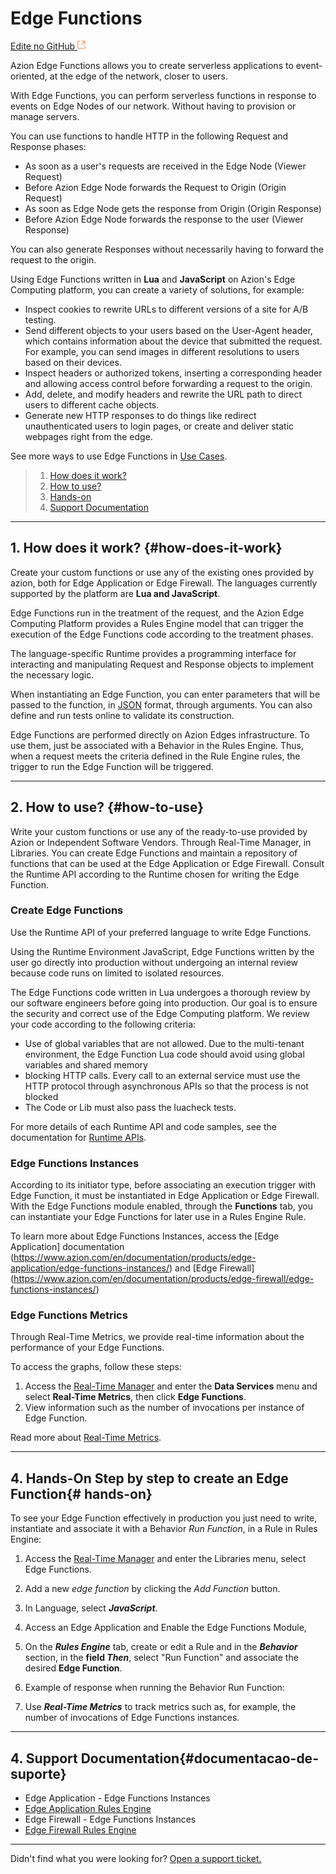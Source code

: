 # Edge **Functions**

[Edite no GitHub <svg width="14" height="14" xmlns="http://www.w3.org/2000/svg"><g fill="none" stroke="#F3652B"><path d="M4.81.71H.672v11.43H12.1V8.001" stroke-width=".8"/><path d="M6.87.786h5.155V5.94M6.31 6.5L12.026.786"/></g></svg>](https://github.com/aziontech/docs_en/edit/master/edge-functions/index.md)

Azion Edge Functions allows you to create serverless applications to event-oriented, at the edge of the network, closer to users.

With Edge Functions, you can perform serverless functions in response to events on Edge Nodes of our network. Without having to provision or manage servers. 

You can use functions to handle HTTP in the following Request and Response phases:

- As soon as a user's requests are received in the Edge Node (Viewer Request)
- Before Azion Edge Node forwards the Request to Origin (Origin Request)
- As soon as Edge Node gets the response from Origin (Origin Response)
- Before Azion Edge Node forwards the response to the user (Viewer Response)

You can also generate Responses without necessarily having to forward the request to the origin.

Using Edge Functions written in **Lua** and **JavaScript** on Azion's Edge Computing platform, you can create a variety of solutions, for example:

- Inspect cookies to rewrite URLs to different versions of a site for A/B testing.
- Send different objects to your users based on the User-Agent header, which contains information about the device that submitted the request. For example, you can send images in different resolutions to users based on their devices.
- Inspect headers or authorized tokens, inserting a corresponding header and allowing access control before forwarding a request to the origin.
- Add, delete, and modify headers and rewrite the URL path to direct users to different cache objects.
- Generate new HTTP responses to do things like redirect unauthenticated users to login pages, or create and deliver static webpages right from the edge.

See more ways to use Edge Functions in [Use Cases](https://www.azion.com/en/documentation/use-cases/).

> 1. [How does it work?](#how-does-it-work)
> 2. [How to use?](#how-to-use)
> 3. [Hands-on](#hands-on)
> 4. [Support Documentation](#support-documentation)

---

## 1. How does it work? {#how-does-it-work}

Create your custom functions or use any of the existing ones provided by azion, both for Edge Application or Edge Firewall. The languages currently supported by the platform are **Lua and JavaScript**.

Edge Functions run in the treatment of the request, and the Azion Edge Computing Platform provides a Rules Engine model that can trigger the execution of the Edge Functions code according to the treatment phases. 

The language-specific Runtime provides a programming interface for interacting and manipulating Request and Response objects to implement the necessary logic.

When instantiating an Edge Function, you can enter parameters that will be passed to the function, in [JSON](https://www.json.org/) format, through arguments. You can also define and run tests online to validate its construction.

Edge Functions are performed directly on Azion Edges infrastructure. To use them, just be associated with a Behavior in the Rules Engine. Thus, when a request meets the criteria defined in the Rule Engine rules, the trigger to run the Edge Function will be triggered.

---

## 2. How to use? {#how-to-use}

Write your custom functions or use any of the ready-to-use provided by Azion or Independent Software Vendors. Through Real-Time Manager, in Libraries. You can create Edge Functions and maintain a repository of functions that can be used at the Edge Application or Edge Firewall. Consult the Runtime API according to the Runtime chosen for writing the Edge Function.

### Create Edge Functions

Use the Runtime API of your preferred language to write Edge Functions.

Using the Runtime Environment JavaScript, Edge Functions written by the user go directly into production without undergoing an internal review because code runs on limited to isolated resources.

The Edge Functions code written in Lua undergoes a thorough review by our software engineers before going into production. Our goal is to ensure the security and correct use of the Edge Computing platform. We review your code according to the following criteria:

- Use of global variables that are not allowed. Due to the multi-tenant environment, the Edge Function Lua code should avoid using global variables and shared memory
- blocking HTTP calls. Every call to an external service must use the HTTP protocol through asynchronous APIs so that the process is not blocked
- The Code or Lib must also pass the luacheck tests.

For more details of each Runtime API and code samples, see the documentation for [Runtime APIs](https://www.azion.com/en/documentation/products/edge-functions/runtime-apis/).

### Edge Functions Instances

According to its initiator type, before associating an execution trigger with Edge Function, it must be instantiated in Edge Application or Edge Firewall. With the Edge Functions module enabled, through the **Functions** tab, you can instantiate your Edge Functions for later use in a Rules Engine Rule.

To learn more about Edge Functions Instances, access the [Edge Application] documentation (https://www.azion.com/en/documentation/products/edge-application/edge-functions-instances/) and [Edge Firewall] (https://www.azion.com/en/documentation/products/edge-firewall/edge-functions-instances/)

### Edge Functions Metrics

Through Real-Time Metrics, we provide real-time information about the performance of your Edge Functions.

To access the graphs, follow these steps:

1. Access the [Real-Time Manager](https://manager.azion.com/) and enter the **Data Services** menu and select **Real-Time Metrics**, then click **Edge Functions**.
2. View information such as the number of invocations per instance of Edge Function.

Read more about [Real-Time Metrics](https://www.azion.com/en/documentation/products/real-time-metrics/).

---

## 4. Hands-On Step by step to create an Edge Function{# hands-on}

To see your Edge Function  effectively in production you just need to write, instantiate and associate it with a Behavior _Run Function_, in a Rule in Rules Engine:

1. Access the [Real-Time Manager](https://manager.azion.com/) and enter the Libraries menu, select Edge Functions.


2. Add a new _edge function_ by clicking the _Add Function_ button.


3. In Language, select ***JavaScript***.


4. Access an Edge Application and Enable the Edge Functions Module, 


5. On the ***Rules Engine*** tab, create or edit a Rule and in the ***Behavior*** section, in the **field *Then***, select "Run Function" and associate the desired **Edge Function**. 


6. Example of response when running the Behavior Run Function:


7. Use ***Real-Time Metrics*** to track metrics such as, for example, the number of invocations of Edge Functions instances.

---

## 4. Support Documentation{#documentacao-de-suporte}

- Edge Application - Edge Functions Instances
- [Edge Application Rules Engine](https://www.azion.com/en/documentation/products/edge-application/rules-engine/)
- Edge Firewall - Edge Functions Instances
- [Edge Firewall Rules Engine](https://www.azion.com/en/documentation/products/edge-firewall/rules-engine/)

---

Didn't find what you were looking for? [Open a support ticket.](https://tickets.azion.com/)


